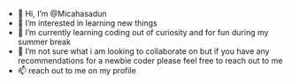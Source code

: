 - 👋 Hi, I’m @Micahasadun
- 👀 I’m interested in learning new things
- 🌱 I’m currently learning coding out of curiosity and for fun during my summer break
- 💞️ I’m not sure what i am looking to collaborate on but if you have any recommendations for a newbie coder please feel free to reach out to me
- 📫 reach out to me on my profile 

<!---
Micahasadun/Micahasadun is a ✨ special ✨ repository because its `README.md` (this file) appears on your GitHub profile.
You can click the Preview link to take a look at your changes.
--->
